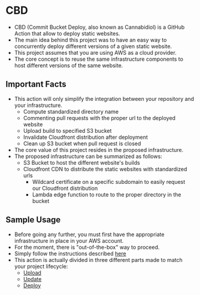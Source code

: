 # CBD

- CBD (Commit Bucket Deploy, also known as Cannabidiol) is a GitHub Action that allow to deploy 
  static websites.
- The main idea behind this project was to have an easy way to concurrently deploy different versions 
  of a given static website.
- This project assumes that you are using AWS as a cloud provider.
- The core concept is to reuse the same infrastructure components to host different versions of the same website.

## Important Facts

- This action will only simplify the integration between your repository and your infrastructure.
  - Compute standardized directory name
  - Commenting pull requests with the proper url to the deployed website
  - Upload build to specified S3 bucket
  - Invalidate Cloudfront distribution after deployment
  - Clean up S3 bucket when pull request is closed
- The core value of this project resides in the proposed infrastructure.
- The proposed infrastructure can be summarized as follows:
  - S3 Bucket to host the different website's builds
  - Cloudfront CDN to distribute the static websites with standardized urls
    - Wildcard certificate on a specific subdomain to easily request our Cloudfront distribution
    - Lambda edge function to route to the proper directory in the bucket

## Sample Usage

- Before going any further, you must first have the appropriate infrastructure in place in your AWS account.
- For the moment, there is "out-of-the-box" way to proceed.
- Simply follow the instructions described [here](./set-up/README.md)
- This action is actually divided in three different parts made to match your project lifecycle:
  - [Upload](./upload/README.md)
  - [Update](./update/README.md)
  - [Deploy](./deploy/README.md)

